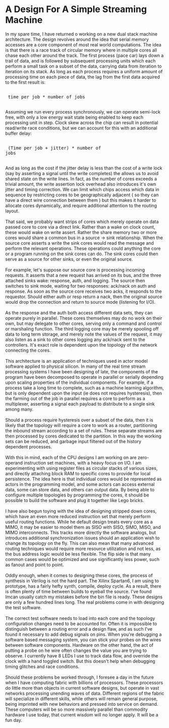 A Design For A Simple Streaming Machine
=======================================

In my spare time, I have returned o working on a new dual stack machine architecture. The design revolves around the idea that serial memory accesses are a core component of most real world computations.  The idea is that there is a race track of circular memory where in multiple cores all chase each other around the track.  The first process (pace car) lays down a trail of data, and is followed by subsequent processing units which each perform a small task on a subset of the data, carrying data from iteration to iteration on its stack. As long as each process requires a uniform amount of processing time on each piece of data, the lag from the first data acquired to the first result is:<br><pre><br>        time per job * number of jobs<br></pre><br>Assuming we run every process synchronously, we can operate semi-lock free, with only a low energy wait state being enabled to keep each processing unit in step. Clock skew across the chip can result in potential read/write race conditions, but we can account for this with an additional buffer delay:<br><pre><br>        (Time per job + jitter) * number of jobs<br></pre><br>And as long as the cost if the jitter delay is less than the cost of a write lock (say by asserting a signal until the write completes) the allows us to avoid shared state on the write lines.  In fact, as the number of cores exceeds a trivial amount, the write assertion lock overhead also introduces it&#39;s own jitter and timing correction.  We can limit which chips access which data in sequence by restricting cores to be geographically adjacent ( so they can have a direct wire connection between them ) but this makes it harder to allocate cores dynamically, and require additional attention to the routing layout. <br><br>That said, we probably want strips of cores which merely operate on data passed core to core via a direct link.  Rather than a wake on clock count, these would wake on write assert. Rather the share memory two or more cores would share a common bus in a source -> sink relationship. When the source core asserts a write the sink cores would read the message and perform the relevant operations.   These operations could anything the core or a program running on the sink cores can do.  The sink cores could then serve as a source for other sinks, or even the original source.<br><br>For example, let&#39;s suppose our source core is processing incoming requests.  It asserts that a new request has arrived on its bus, and the three attached sinks wake: response, auth, and logging.  The source then switches to sink mode, waiting for two responses: ack/nack on auth and response.  As soon as the source core receives two acks, it responds to the requestor.  Should either auth or resp return a nack, then the original source would drop the connection and return to source mode (listening for I/O).  <br><br>As the response and the auth both access different data sets, they can operate purely in parallel. These cores themselves may do no work on their own, but may delegate to other cores, serving only a command and control or marshaling function.  The third logging core may be merely spooling off data to long term storage, and merely note the values of the request, it may also listen as a sink to other cores logging any ack/nack sent to the controllers.  It&#39;s exact role is dependent upon the topology of the network connecting the cores. <br><br>This architecture is an application of techniques used in actor model software applied to physical silicon.  In many of the real time stream processing systems I have been designing of late, the components of the program have been decomposed to operate in parallel or serially depending upon scaling properties of the individual components.  For example, if a process take a long time to complete, such as a machine learning algorithm, but is only dependent upon the input (ie does not requires hysteresis), then the farming out of the job in parallel requires a core to perform as a multiplexer, asserting a signal each payload to distribute to a single sink among many. <br><br>Should a process require hysteresis over a subset of the data, then it is likely that the topology will require a core to work as a router, partitioning the inbound stream according to a set of rules.  These separate streams are then processed by cores dedicated to the partition.  In this way the working sets can be reduced, and garbage input filtered out of the history dependent processes.<br><br>With this in mind, each of the CPU designs I am working on are zero-operand instruction set machines, with a heavy focus on I/O.  I am experimenting with using register files as circular stacks of various sizes, and directly attaching block RAM to specific cores to provide for local persistence.  The idea here is that individual cores would be represented as actors in the programming model, and some actors can access external data, some can store data, and others can output data.  By being able to configure multiple topologies by programming the cores, it should be possible to build the software and plug it together like Lego bricks. <br><br>I have also begun toying with the idea of designing stripped down cores, which have an even more reduced instruction set that merely perform useful routing functions.  While he default design treats every core as a MIMO, it may be easier to model them as SISO with SISO, SIMO, MISO, and MIMO interconnects.   This tracks more directly the software analogs, but introduces additional synchronization issues should an application wish to change its topology on the fly.  This can also mean that many advanced routing techniques would require more resource utilization and not less, as the bus address logic would be less flexible.  The flip side is that many common cases would be optimized and use significantly less power, such as fanout and point to point.<br><br>Oddly enough, when it comes to designing these cores, the process of synthesis in Verilog is not the hard part. The Xilinx Spartan6, I am using to prototype, has a fairly hefty synth, compile, deploy cycle.  As a result, there is often plenty of time between builds to eyeball the source. I&#39;ve found Imcan usually catch my mistakes before the bin file is ready.   These designs are only a few hundred lines long.  The real problems come in with designing the test software. <br><br>The correct test software needs to load into each core and the topology configuration changes need to be accounted for.  Often it is impossible to distinguish between a routing error and a design flaw, and as such I&#39;ve found it necessary to add debug signals on pins.  When you&#39;re debugging a software based messaging system, you can stick your probes on the wires between software components. Hardware on the other hand, the act of putting a probe on he wire often changes the value you are trying to observe.  I currently have 8 LEDs I use to track data flow, and override the clock with a hand toggled switch.  But this doesn&#39;t help when debugging timing glitches and race conditions. <br><br>Should these problems be worked through, I foresee a day in the future when I have computing fabric with billions of processors. These processors do little more than objects in current software designs, but operate in vast networks processing unending waves of data.  Different regions of the fabric will specialize in different skills, while others will remain general purpose, being imprinted with new behaviors and pressed into service on demand.  These computers will be so more massively parallel than commodity hardware I use today, that current wisdom will no longer apply. It will be a fun day. <br><br><br><br>